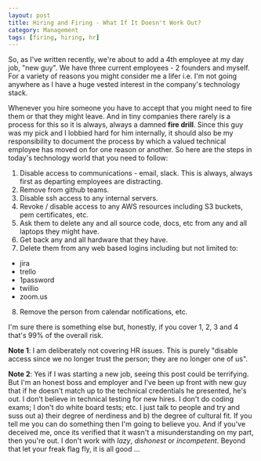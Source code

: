 ```yaml
---
layout: post
title: Hiring and Firing - What If It Doesn't Work Out?
category: Management
tags: [firing, hiring, hr]
---
```

So, as I've written recently, we're about to add a 4th employee at my day job, "new guy".  We have three current employees - 2 founders and myself.  For a variety of reasons you might consider me a lifer i.e. I'm not going anywhere as I have a huge vested interest in the company's technology stack.

Whenever you hire someone you have to accept that you might need to fire them or that they might leave.  And in tiny companies there rarely is a process for this so it is always, always a damned **fire drill**.  Since this guy was my pick and I lobbied hard for him internally, it should also be my responsibility to document the process by which a valued technical employee has moved on for one reason or another.  So here are the steps in today's technology world that you need to follow:

1.  Disable access to communications - email, slack.  This is always, always first as departing employees are distracting.
2.  Remove from github teams.
3.  Disable ssh access to any internal servers.
4.  Revoke / disable access to any AWS resources including S3 buckets, pem certificates, etc.
5.  Ask them to delete any and all source code, docs, etc from any and all laptops they might have.
6.  Get back any and all hardware that they have.
7.  Delete them from any web based logins including but not limited to:
* jira
* trello
* 1password
* twillio
* zoom.us
8.  Remove the person from calendar notifications, etc.

I'm sure there is something else but, honestly, if you cover 1, 2, 3 and 4 that's 99% of the overall risk.

**Note 1**: I am deliberately not covering HR issues.  This is purely "disable access since we no longer trust the person; they are no longer one of us".

**Note 2**: Yes if I was starting a new job, seeing this post could be terrifying.  But I'm an honest boss and employer and I've been up front with new guy that if he doesn't match up to the technical credentials he presented, he's out.  I don't believe in technical testing for new hires.  I don't do coding exams; I don't do white board tests; etc.  I just talk to people and try and suss out a) their degree of nerdiness and b) the degree of cultural fit.  If you tell me you can do something then I'm going to believe you.  And if you've deceived me, once its verified that it wasn't a misunderstanding on my part, then you're out.  I don't work with *lazy*, *dishonest* or *incompetent*.  Beyond that let your freak flag fly, it is all good ...